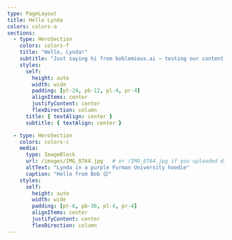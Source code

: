 ```yaml
---
type: PageLayout
title: Hello Lynda
colors: colors-a
sections:
  - type: HeroSection
    colors: colors-f
    title: "Hello, Lynda!"
    subtitle: "Just saying hi from boblemieux.ai — testing our content pipeline."
    styles:
      self:
        height: auto
        width: wide
        padding: [pt-24, pb-12, pl-4, pr-4]
        alignItems: center
        justifyContent: center
        flexDirection: column
      title: { textAlign: center }
      subtitle: { textAlign: center }

  - type: HeroSection
    colors: colors-c
    media:
      type: ImageBlock
      url: /images/IMG_8764.jpg   # or /IMG_8764.jpg if you uploaded directly under /public
      altText: "Lynda in a purple Furman University hoodie"
      caption: "Hello from Bob 😊"
    styles:
      self:
        height: auto
        width: wide
        padding: [pt-6, pb-36, pl-4, pr-4]
        alignItems: center
        justifyContent: center
        flexDirection: column
---
```

